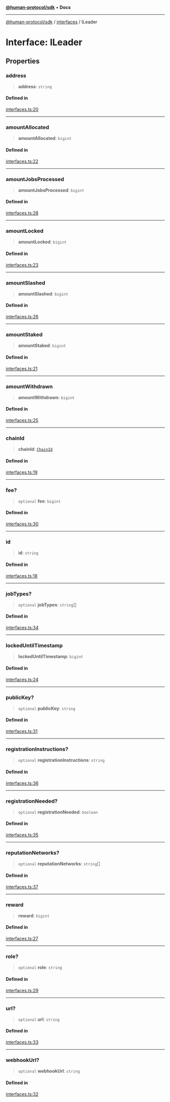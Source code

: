 [**@human-protocol/sdk**](../../README.md) • **Docs**

***

[@human-protocol/sdk](../../modules.md) / [interfaces](../README.md) / ILeader

# Interface: ILeader

## Properties

### address

> **address**: `string`

#### Defined in

[interfaces.ts:20](https://github.com/humanprotocol/human-protocol/blob/315621d29556c3d3b13e74878918ae7207cff23e/packages/sdk/typescript/human-protocol-sdk/src/interfaces.ts#L20)

***

### amountAllocated

> **amountAllocated**: `bigint`

#### Defined in

[interfaces.ts:22](https://github.com/humanprotocol/human-protocol/blob/315621d29556c3d3b13e74878918ae7207cff23e/packages/sdk/typescript/human-protocol-sdk/src/interfaces.ts#L22)

***

### amountJobsProcessed

> **amountJobsProcessed**: `bigint`

#### Defined in

[interfaces.ts:28](https://github.com/humanprotocol/human-protocol/blob/315621d29556c3d3b13e74878918ae7207cff23e/packages/sdk/typescript/human-protocol-sdk/src/interfaces.ts#L28)

***

### amountLocked

> **amountLocked**: `bigint`

#### Defined in

[interfaces.ts:23](https://github.com/humanprotocol/human-protocol/blob/315621d29556c3d3b13e74878918ae7207cff23e/packages/sdk/typescript/human-protocol-sdk/src/interfaces.ts#L23)

***

### amountSlashed

> **amountSlashed**: `bigint`

#### Defined in

[interfaces.ts:26](https://github.com/humanprotocol/human-protocol/blob/315621d29556c3d3b13e74878918ae7207cff23e/packages/sdk/typescript/human-protocol-sdk/src/interfaces.ts#L26)

***

### amountStaked

> **amountStaked**: `bigint`

#### Defined in

[interfaces.ts:21](https://github.com/humanprotocol/human-protocol/blob/315621d29556c3d3b13e74878918ae7207cff23e/packages/sdk/typescript/human-protocol-sdk/src/interfaces.ts#L21)

***

### amountWithdrawn

> **amountWithdrawn**: `bigint`

#### Defined in

[interfaces.ts:25](https://github.com/humanprotocol/human-protocol/blob/315621d29556c3d3b13e74878918ae7207cff23e/packages/sdk/typescript/human-protocol-sdk/src/interfaces.ts#L25)

***

### chainId

> **chainId**: [`ChainId`](../../enums/enumerations/ChainId.md)

#### Defined in

[interfaces.ts:19](https://github.com/humanprotocol/human-protocol/blob/315621d29556c3d3b13e74878918ae7207cff23e/packages/sdk/typescript/human-protocol-sdk/src/interfaces.ts#L19)

***

### fee?

> `optional` **fee**: `bigint`

#### Defined in

[interfaces.ts:30](https://github.com/humanprotocol/human-protocol/blob/315621d29556c3d3b13e74878918ae7207cff23e/packages/sdk/typescript/human-protocol-sdk/src/interfaces.ts#L30)

***

### id

> **id**: `string`

#### Defined in

[interfaces.ts:18](https://github.com/humanprotocol/human-protocol/blob/315621d29556c3d3b13e74878918ae7207cff23e/packages/sdk/typescript/human-protocol-sdk/src/interfaces.ts#L18)

***

### jobTypes?

> `optional` **jobTypes**: `string`[]

#### Defined in

[interfaces.ts:34](https://github.com/humanprotocol/human-protocol/blob/315621d29556c3d3b13e74878918ae7207cff23e/packages/sdk/typescript/human-protocol-sdk/src/interfaces.ts#L34)

***

### lockedUntilTimestamp

> **lockedUntilTimestamp**: `bigint`

#### Defined in

[interfaces.ts:24](https://github.com/humanprotocol/human-protocol/blob/315621d29556c3d3b13e74878918ae7207cff23e/packages/sdk/typescript/human-protocol-sdk/src/interfaces.ts#L24)

***

### publicKey?

> `optional` **publicKey**: `string`

#### Defined in

[interfaces.ts:31](https://github.com/humanprotocol/human-protocol/blob/315621d29556c3d3b13e74878918ae7207cff23e/packages/sdk/typescript/human-protocol-sdk/src/interfaces.ts#L31)

***

### registrationInstructions?

> `optional` **registrationInstructions**: `string`

#### Defined in

[interfaces.ts:36](https://github.com/humanprotocol/human-protocol/blob/315621d29556c3d3b13e74878918ae7207cff23e/packages/sdk/typescript/human-protocol-sdk/src/interfaces.ts#L36)

***

### registrationNeeded?

> `optional` **registrationNeeded**: `boolean`

#### Defined in

[interfaces.ts:35](https://github.com/humanprotocol/human-protocol/blob/315621d29556c3d3b13e74878918ae7207cff23e/packages/sdk/typescript/human-protocol-sdk/src/interfaces.ts#L35)

***

### reputationNetworks?

> `optional` **reputationNetworks**: `string`[]

#### Defined in

[interfaces.ts:37](https://github.com/humanprotocol/human-protocol/blob/315621d29556c3d3b13e74878918ae7207cff23e/packages/sdk/typescript/human-protocol-sdk/src/interfaces.ts#L37)

***

### reward

> **reward**: `bigint`

#### Defined in

[interfaces.ts:27](https://github.com/humanprotocol/human-protocol/blob/315621d29556c3d3b13e74878918ae7207cff23e/packages/sdk/typescript/human-protocol-sdk/src/interfaces.ts#L27)

***

### role?

> `optional` **role**: `string`

#### Defined in

[interfaces.ts:29](https://github.com/humanprotocol/human-protocol/blob/315621d29556c3d3b13e74878918ae7207cff23e/packages/sdk/typescript/human-protocol-sdk/src/interfaces.ts#L29)

***

### url?

> `optional` **url**: `string`

#### Defined in

[interfaces.ts:33](https://github.com/humanprotocol/human-protocol/blob/315621d29556c3d3b13e74878918ae7207cff23e/packages/sdk/typescript/human-protocol-sdk/src/interfaces.ts#L33)

***

### webhookUrl?

> `optional` **webhookUrl**: `string`

#### Defined in

[interfaces.ts:32](https://github.com/humanprotocol/human-protocol/blob/315621d29556c3d3b13e74878918ae7207cff23e/packages/sdk/typescript/human-protocol-sdk/src/interfaces.ts#L32)
